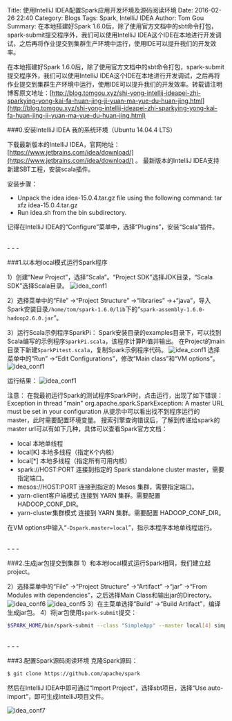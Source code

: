 Title: 使用IntelliJ IDEA配置Spark应用开发环境及源码阅读环境
Date: 2016-02-26 22:40
Category: Blogs
Tags: Spark, IntelliJ IDEA
Author: Tom Gou
Summary: 在本地搭建好Spark 1.6.0后，除了使用官方文档中的sbt命令打包，spark-submit提交程序外，我们可以使用IntelliJ IDEA这个IDE在本地进行开发调试，之后再将作业提交到集群生产环境中运行，使用IDE可以提升我们的开发效率。

在本地搭建好Spark 1.6.0后，除了使用官方文档中的sbt命令打包，spark-submit提交程序外，我们可以使用IntelliJ IDEA这个IDE在本地进行开发调试，之后再将作业提交到集群生产环境中运行，使用IDE可以提升我们的开发效率。转载请注明博客原文地址：[http://blog.tomgou.xyz/shi-yong-intellij-ideapei-zhi-sparkying-yong-kai-fa-huan-jing-ji-yuan-ma-yue-du-huan-jing.html](http://blog.tomgou.xyz/shi-yong-intellij-ideapei-zhi-sparkying-yong-kai-fa-huan-jing-ji-yuan-ma-yue-du-huan-jing.html)

###0.安装IntelliJ IDEA
我的系统环境（Ubuntu 14.04.4 LTS）

下载最新版本的IntelliJ IDEA，官网地址：[https://www.jetbrains.com/idea/download/](https://www.jetbrains.com/idea/download/) 。
最新版本的IntelliJ IDEA支持新建SBT工程，安装scala插件。

安装步骤：

- Unpack the idea idea-15.0.4.tar.gz file using the following command: tar xfz idea-15.0.4.tar.gz
- Run idea.sh from the bin subdirectory.

记得在IntelliJ IDEA的“Configure”菜单中，选择“Plugins”，安装“Scala”插件。

<br />
- - -

###1.以本地local模式运行Spark程序

1）创建“New Project”，选择“Scala”。“Project SDK”选择JDK目录，“Scala SDK”选择Scala目录。
![idea_conf1](http://7xra46.com1.z0.glb.clouddn.com/blog3_idea/idea_conf1.png)


2）选择菜单中的“File” ->“Project Structure” ->“libraries” ->+“java”，导入Spark安装目录`/home/tom/spark-1.6.0/lib`下的“`spark-assembly-1.6.0-hadoop2.6.0.jar`”。


3）运行Scala示例程序SparkPi：
Spark安装目录的examples目录下，可以找到Scala编写的示例程序`SparkPi.scala`，该程序计算Pi值并输出。
在Project的main目录下新建`SparkPitest.scala`，复制Spark示例程序代码。
![idea_conf1](http://7xra46.com1.z0.glb.clouddn.com/blog3_idea/idea_conf2.png)
选择菜单中的“Run” ->“Edit Configurations”，修改“Main class”和“VM options”。
![idea_conf1](http://7xra46.com1.z0.glb.clouddn.com/blog3_idea/idea_conf3.png)

运行结果：
![idea_conf1](http://7xra46.com1.z0.glb.clouddn.com/blog3_idea/idea_conf4.png)

注意：
在我最初运行Spark的测试程序SparkPi时，点击运行，出现了如下错误：
Exception in thread "main" org.apache.spark.SparkException: A master URL must be set in your configuration
从提示中可以看出找不到程序运行的master，此时需要配置环境变量。
搜索引擎查询错误后，了解到传递给spark的master url可以有如下几种，具体可以查看Spark官方文档：

- local 本地单线程
- local[K] 本地多线程（指定K个内核）
- local[*] 本地多线程（指定所有可用内核）
- spark://HOST:PORT 连接到指定的 Spark standalone cluster master，需要指定端口。
- mesos://HOST:PORT 连接到指定的 Mesos 集群，需要指定端口。
- yarn-client客户端模式 连接到 YARN 集群。需要配置 HADOOP_CONF_DIR。
- yarn-cluster集群模式 连接到 YARN 集群。需要配置 HADOOP_CONF_DIR。

在VM options中输入“`-Dspark.master=local`”，指示本程序本地单线程运行。

<br />
- - -

###2.生成jar包提交到集群
1）和本地local模式运行Spark相同，我们建立起project。

2）选择菜单中的“File” ->“Project Structure” ->“Artifact” ->“jar” ->“From Modules with dependencies”，之后选择Main Class和输出jar的Directory。
![idea_conf6](http://7xra46.com1.z0.glb.clouddn.com/blog3_idea/idea_conf6.png)
![idea_conf5](http://7xra46.com1.z0.glb.clouddn.com/blog3_idea/idea_conf5.png)
3）在主菜单选择“Build” ->“Build Artifact”，编译生成jar包。
4）将jar包使用`spark-submit`提交：
```bash
$SPARK_HOME/bin/spark-submit --class "SimpleApp" --master local[4] simple.jar 
```
<br />
- - -

###3.配置Spark源码阅读环境
克隆Spark源码：
```bash
$ git clone https://github.com/apache/spark
```
然后在IntelliJ IDEA中即可通过“Import Project”，选择sbt项目，选择“Use auto-import”，即可生成IntelliJ项目文件。

![idea_conf7](http://7xra46.com1.z0.glb.clouddn.com/blog3_idea/idea_conf7.png)